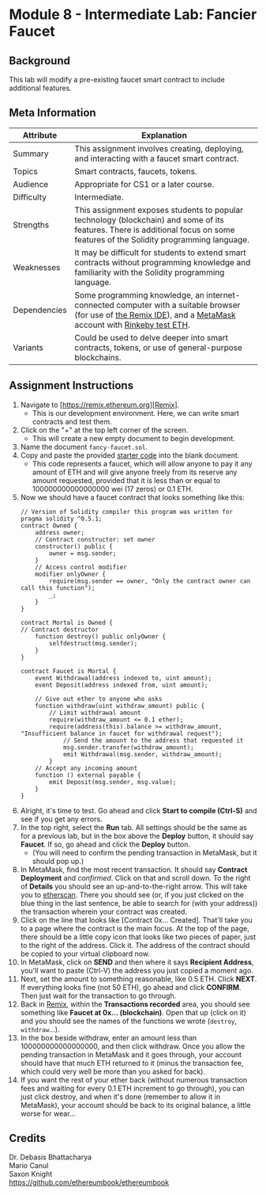 # Module 8 - Intermediate Lab: Fancier Faucet

## Background
This lab will modify a pre-existing faucet smart contract to include additional features.

## Meta Information
| Attribute | Explanation |
| - | - |
| Summary | This assignment involves creating, deploying, and interacting with a faucet smart contract. |
| Topics  | Smart contracts, faucets, tokens. |
| Audience | Appropriate for CS1 or a later course. |
| Difficulty | Intermediate. |
| Strengths | This assignment exposes students to popular technology (blockchain) and some of its features. There is additional focus on some features of the Solidity programming language. |
| Weaknesses | It may be difficult for students to extend smart contracts without programming knowledge and familiarity with the Solidity programming language. |
| Dependencies | Some programming knowledge, an internet-connected computer with a suitable browser (for use of [the Remix IDE][Remix]), and a [MetaMask][MetaMask] account with [Rinkeby test ETH][RinkebyFaucet]. |
| Variants | Could be used to delve deeper into smart contracts, tokens, or use of general-purpose blockchains. |

## Assignment Instructions
1. Navigate to [https://remix.ethereum.org][Remix].
    * This is our development environment. Here, we can write smart contracts and test them.
2. Click on the "+" at the top left corner of the screen.
    * This will create a new empty document to begin development.
3. Name the document `fancy-faucet.sol`.
4. Copy and paste the provided [starter code][StarterCode] into the blank document.
    * This code represents a faucet, which will allow anyone to pay it any amount of ETH and will give anyone freely from its reserve any amount requested, provided that it is less than or equal to 100000000000000000 wei (17 zeros) or 0.1 ETH.
9. Now we should have a faucet contract that looks something like this:
    ```solidity
    // Version of Solidity compiler this program was written for
    pragma solidity ^0.5.1;
    contract Owned {
        address owner;
        // Contract constructor: set owner
        constructor() public {
            owner = msg.sender;
        }
        // Access control modifier
        modifier onlyOwner {
            require(msg.sender == owner, "Only the contract owner can call this function");
            _;
        }
    }

    contract Mortal is Owned {
    // Contract destructor
        function destroy() public onlyOwner {
            selfdestruct(msg.sender);
        }
    }

    contract Faucet is Mortal {
        event Withdrawal(address indexed to, uint amount);
        event Deposit(address indexed from, uint amount);

        // Give out ether to anyone who asks
        function withdraw(uint withdraw_amount) public {
            // Limit withdrawal amount
            require(withdraw_amount <= 0.1 ether);
            require(address(this).balance >= withdraw_amount, "Insufficient balance in faucet for withdrawal request");
                // Send the amount to the address that requested it
                msg.sender.transfer(withdraw_amount);
                emit Withdrawal(msg.sender, withdraw_amount);
            }
        // Accept any incoming amount
        function () external payable {
            emit Deposit(msg.sender, msg.value);
        }
    }
    ```
10. Alright, it's time to test. Go ahead and click **Start to compile (Ctrl-S)** and see if you get any errors.
11. In the top right, select the **Run** tab. All settings should be the same as for a previous lab, but in the box above the **Deploy** button, it should say **Faucet**. If so, go ahead and click the **Deploy** button.
    * (You will need to confirm the pending transaction in MetaMask, but it should pop up.)
13. In MetaMask, find the most recent transaction. It should say **Contract Deployment** and _confirmed_. Click on that and scroll down. To the right of **Details** you should see an up-and-to-the-right arrow. This will take you to [etherscan][Etherscan]. There you should see (or, if you just clicked on the blue thing in the last sentence, be able to search for (with your address)) the transaction wherein your contract was created.
14. Click on the line that looks like \[Contract 0x... Created\]. That'll take you to a page where the contract is the main focus. At the top of the page, there should be a little copy icon that looks like two pieces of paper, just to the right of the address. Click it. The address of the contract should be copied to your virtual clipboard now.
15. In MetaMask, click on **SEND** and then where it says **Recipient Address**, you'll want to paste (Ctrl-V) the address you just copied a moment ago.
16. Next, set the amount to something reasonable, like 0.5 ETH. Click **NEXT**. If everything looks fine (not 50 ETH), go ahead and click **CONFIRM**. Then just wait for the transaction to go through.
17. Back in [Remix][Remix], within the **Transactions recorded** area, you should see something like **Faucet at 0x... (blockchain)**. Open that up (click on it) and you should see the names of the functions we wrote (`destroy`, `withdraw`...).
18. In the box beside withdraw, enter an amount less than 100000000000000000, and then click withdraw. Once you allow the pending transaction in MetaMask and it goes through, your account should have that much ETH returned to it (minus the transaction fee, which could very well be more than you asked for back).
19. If you want the rest of your ether back (without numerous transaction fees and waiting for every 0.1 ETH increment to go through), you can just click destroy, and when it's done (remember to allow it in MetaMask), your account should be back to its original balance, a little worse for wear...

## Credits
Dr. Debasis Bhattacharya  
Mario Canul  
Saxon Knight  
https://github.com/ethereumbook/ethereumbook  

[Remix]: https://remix.ethereum.org/
[Etherscan]: https://rinkeby.etherscan.io/
[MetaMask]: https://metamask.io/
[RinkebyFaucet]: https://www.rinkeby.io/#faucet
[StarterCode]: https://github.com/UHMC/module-8-lab-intermediate/blob/master/faucet.sol
